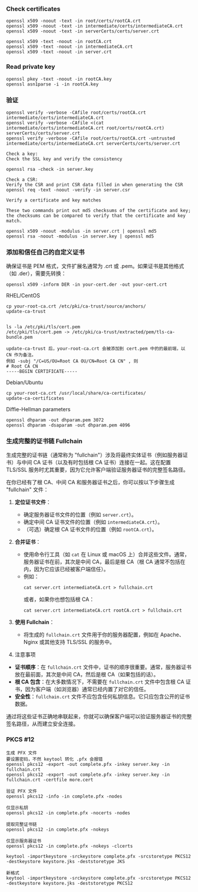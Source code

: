 ### Check certificates
```
openssl x509 -noout -text -in root/certs/rootCA.crt
openssl x509 -noout -text -in intermediate/certs/intermediateCA.crt
openssl x509 -noout -text -in serverCerts/certs/server.crt

openssl x509 -text -noout -in rootCA.crt
openssl x509 -text -noout -in intermediateCA.crt
openssl x509 -text -noout -in server.crt
```
### Read private key
```
openssl pkey -text -noout -in rootCA.key
openssl asn1parse -i -in rootCA.key
```
### 验证
```
openssl verify -verbose -CAfile root/certs/rootCA.crt intermediate/certs/intermediateCA.crt
openssl verify -verbose -CAfile <(cat intermediate/certs/intermediateCA.crt root/certs/rootCA.crt) serverCerts/certs/server.crt
openssl verify -verbose -CAfile root/certs/rootCA.crt -untrusted intermediate/certs/intermediateCA.crt serverCerts/certs/server.crt

Check a key:
Check the SSL key and verify the consistency

openssl rsa -check -in server.key

Check a CSR:
Verify the CSR and print CSR data filled in when generating the CSR
openssl req -text -noout -verify -in server.csr

Verify a certificate and key matches

These two commands print out md5 checksums of the certificate and key; the checksums can be compared to verify that the certificate and key match.

openssl x509 -noout -modulus -in server.crt | openssl md5
openssl rsa -noout -modulus -in server.key | openssl md5

```


### 添加和信任自己的自定义证书
确保证书是 PEM 格式，文件扩展名通常为 .crt 或 .pem。如果证书是其他格式（如 .der），需要先转换：
```
openssl x509 -inform DER -in your-cert.der -out your-cert.crt
```

RHEL/CentOS
```
cp your-root-ca.crt /etc/pki/ca-trust/source/anchors/
update-ca-trust


ls -la /etc/pki/tls/cert.pem
/etc/pki/tls/cert.pem -> /etc/pki/ca-trust/extracted/pem/tls-ca-bundle.pem

update-ca-trust 后，your-root-ca.crt 会被添加到 cert.pem 中的的最前端，以 CN 作为备注。
例如 -subj "/C=US/OU=Root CA OU/CN=Root CA CN" , 则
# Root CA CN
-----BEGIN CERTIFICATE-----
```

Debian/Ubuntu
```
cp your-root-ca.crt /usr/local/share/ca-certificates/
update-ca-certificates
```

Diffie-Hellman parameters
```
openssl dhparam -out dhparam.pem 3072
openssl dhparam -dsaparam -out dhparam.pem 4096
```

### 生成完整的证书链 Fullchain
生成完整的证书链（通常称为 "fullchain"）涉及将最终实体证书（例如服务器证书）与中间 CA 证书（以及有时包括根 CA 证书）连接在一起。这在配置 TLS/SSL 服务时尤其重要，因为它允许客户端验证服务器证书的完整签名路径。

在你已经有了根 CA、中间 CA 和服务器证书之后，你可以按以下步骤生成 "fullchain" 文件：

1. **定位证书文件**：
   - 确定服务器证书文件的位置（例如 `server.crt`）。
   - 确定中间 CA 证书文件的位置（例如 `intermediateCA.crt`）。
   - （可选）确定根 CA 证书文件的位置（例如 `rootCA.crt`）。

2. **合并证书**：
   - 使用命令行工具（如 `cat` 在 Linux 或 macOS 上）合并这些文件。通常，服务器证书在前，其次是中间 CA，最后是根 CA（根 CA 通常不包括在内，因为它应该已经被客户端信任）。
   - 例如：
     ```
     cat server.crt intermediateCA.crt > fullchain.crt
     ```
     或者，如果你也想包括根 CA：
     ```
     cat server.crt intermediateCA.crt rootCA.crt > fullchain.crt
     ```

3. **使用 Fullchain**：
   - 将生成的 `fullchain.crt` 文件用于你的服务器配置，例如在 Apache、Nginx 或其他支持 TLS/SSL 的服务中。

4. 注意事项

- **证书顺序**：在 `fullchain.crt` 文件中，证书的顺序很重要。通常，服务器证书放在最前面，其次是中间 CA，然后是根 CA（如果包括的话）。
- **根 CA 包含**：在大多数情况下，不需要在 `fullchain.crt` 文件中包含根 CA 证书，因为客户端（如浏览器）通常已经内置了对它的信任。
- **安全性**：`fullchain.crt` 文件不应包含任何私钥信息。它只应包含公开的证书数据。

通过将这些证书正确地串联起来，你就可以确保客户端可以验证服务器证书的完整签名路径，从而建立安全连接。

### PKCS #12
```
生成 PFX 文件
要设置密码，不然 keytool 转化 .pfx 会报错
openssl pkcs12 -export -out complete.pfx -inkey server.key -in fullchain.crt
openssl pkcs12 -export -out complete.pfx -inkey server.key -in fullchain.crt -certfile more.cert

验证 PFX 文件
openssl pkcs12 -info -in complete.pfx -nodes

仅显示私钥
openssl pkcs12 -in complete.pfx -nocerts -nodes

提取完整证书链
openssl pkcs12 -in complete.pfx -nokeys

仅显示服务器证书
openssl pkcs12 -in complete.pfx -nokeys -clcerts

keytool -importkeystore -srckeystore complete.pfx -srcstoretype PKCS12 -destkeystore keystore.jks -deststoretype JKS

新格式
keytool -importkeystore -srckeystore complete.pfx -srcstoretype PKCS12 -destkeystore keystore.jks -deststoretype PKCS12

```

